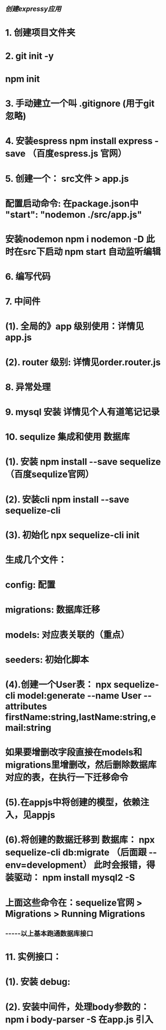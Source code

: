 ## *****创建expressy应用***** ##

# 1. 创建项目文件夹  
# 2. git init -y
#    npm init
# 3. 手动建立一个叫 .gitignore  (用于git忽略)
# 4. 安装espress  npm install express -save  （百度espress.js  官网）
# 5. 创建一个： src文件 > app.js
#    配置启动命令: 在package.json中   "start": "nodemon ./src/app.js"
#    安装nodemon   npm i nodemon -D    此时在src下启动 npm start  自动监听编辑
# 6. 编写代码


# 7. 中间件
#     (1). 全局的》app 级别使用：详情见app.js 
#     (2). router 级别: 详情见order.router.js 


# 8. 异常处理


# 9. mysql 安装  详情见个人有道笔记记录



# 10. sequlize 集成和使用 数据库
#       (1). 安装       npm install --save sequelize      （百度sequlize官网）
#       (2). 安装cli    npm install --save sequelize-cli     
#       (3). 初始化     npx sequelize-cli init     
#            生成几个文件： 
#                        config: 配置
#                        migrations: 数据库迁移
#                        models: 对应表关联的（重点）
#                        seeders: 初始化脚本

#       
#       (4).创建一个User表：      npx sequelize-cli model:generate --name User --attributes firstName:string,lastName:string,email:string
#               如果要增删改字段直接在models和migrations里增删改，然后删除数据库对应的表，在执行一下迁移命令
#       (5).在appjs中将创建的模型，依赖注入，见appjs

#       (6).将创建的数据迁移到 数据库： npx sequelize-cli db:migrate （后面跟 --env=development） 此时会报错，得装驱动：   npm install mysql2 -S    
#       上面这些命令在：sequelize官网 > Migrations > Running Migrations
## -----以上基本跑通数据库接口



# 11. 实例接口：
#       (1). 安装 debug: 
#       (2). 安装中间件，处理body参数的：npm i body-parser -S     在app.js 引入
#
#
#
#
#
#
#
#
#




